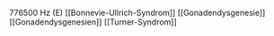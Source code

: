 776500 Hz (E)
[[Bonnevie-Ullrich-Syndrom]]
[[Gonadendysgenesie]]
[[Gonadendysgenesien]]
[[Turner-Syndrom]]